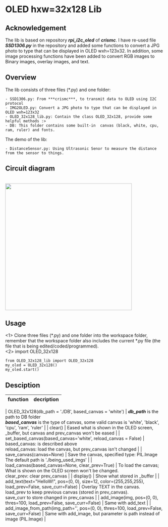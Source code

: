 # OLED hxw=32x128 Lib
## Acknowledgement
The lib is based on repository ***rpi_i2c_oled*** of ***crismc***. I have re-used file ***SSD1306.py*** in the repository and added some functions to convert a JPG photo to type that can be displayed in OLED wxh=123x32. In addition, some image processing functions have been added to convert RGB images to Binary images, overlay images, and text.
## Overview

The lib consists of three files (*.py) and one folder:

    - SSD1306.py: From ***crismc***, to transmit data to OLED using I2C protocol
    - IMG2OLED.py: Convert a JPG photo to type that can be displayed in OLED wxh=123x32
    - OLED_32x128_lib.py: Contain the class OLED_32x128, provide some helpful methods :>
    - DB: This folder contains some built-in  canvas (black, white, cpu, ram, ruler) and fonts.

The demo of the lib:

    - DistanceSensor.py: Using Ultrasonic Senor to measure the distance from the sensor to things.
## Circuit diagram
<br>
<img src="https://github.com/ngxx-fus/mini_projects/assets/75427876/54bb5066-a666-4abc-af17-44934a3cc406" width="401">
<br>

## Usage
<1> Clone three files (*.py) and one folder into the workspace folder, remember that the workspace folder also includes the current *.py file (the file that is being edited/coded/programmed). 
<br><2> import OLED_32x128 

    from OLED_32x128_lib import OLED_32x128
    my_oled = OLED_32x128()
    my_oled.start()

## Desciption
| function    | decription |
| -------- | ------- |

| OLED_32x128(db_path = './DB', based_canvas = 'white')  |  ***db_path*** is the path to DB folder <br>***based_canvas*** is the type of canvas, some valid canvas is 'white', 'black', 'cpu', 'ram', 'ruler'   |
| clear()           | Eased what is shown in the OLED screen, _buffer, but canvas and prev_canvas won't be eased        |
| set_based_canvas(based_canvas='white', reload_canvas = False)          |  based_canvas: is described above <br> reload_canvas: load the canvas, but prev_canvas isn't changed       |
| save_canvas(canvas=None)          | Save the canvas, specified type: PIL.Image <br>The default path is './being_used_imgs'       |
| load_canvas(based_canvas=None, clear_prev=True)          | To load the canvas; What is shown on the OLED screen won't be changed. <br>clear_prev: clear prev_canvas         |
| display()          | Show what stored in _buffer        |
| add_text(text="HelloW!", pos=(0, 0), size=12, color=(255,255,255), load_prev=False, save_curr=False)          | Overlay TEXT in the canvas.<br> load_prev to keep previous canvas (stored in prev_canvas).<br>save_curr to store changed in prev_canvas        |
| add_image(img, pos=(0, 0), thres=100, load_prev=False, save_curr=False)          |   Same with add_text      |
| add_image_from_path(img_path='', pos=(0, 0), thres=100, load_prev=False, save_curr=False) | Same with add_image, but parameter is path instead of image (PIL.Image) |
